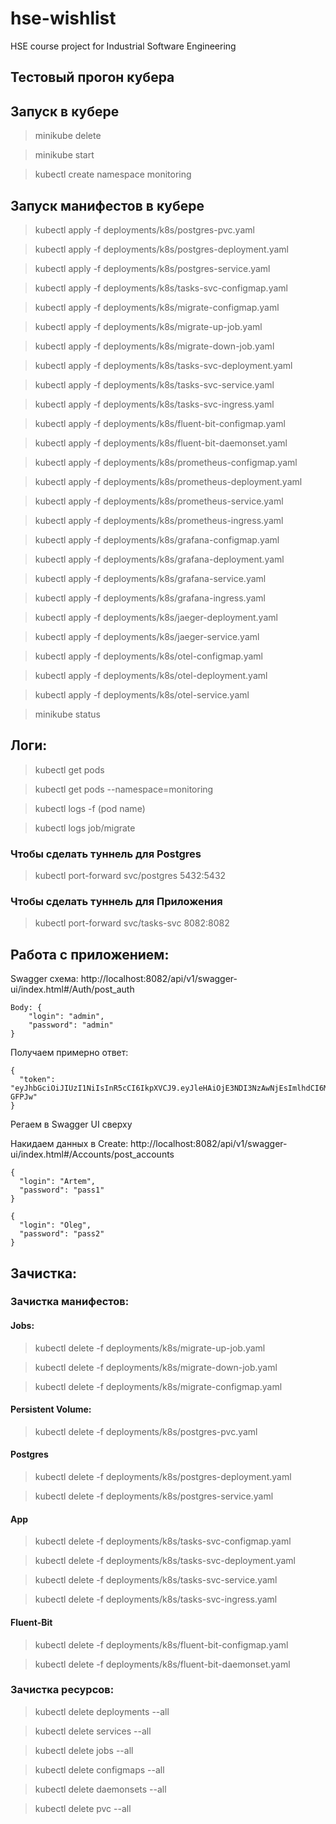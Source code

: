 # hse-wishlist
HSE course project for Industrial Software Engineering



## Тестовый прогон кубера

## Запуск в кубере

> minikube delete

> minikube start

> kubectl create namespace monitoring 

## Запуск манифестов в кубере

> kubectl apply -f deployments/k8s/postgres-pvc.yaml

> kubectl apply -f deployments/k8s/postgres-deployment.yaml

> kubectl apply -f deployments/k8s/postgres-service.yaml

> kubectl apply -f deployments/k8s/tasks-svc-configmap.yaml

> kubectl apply -f deployments/k8s/migrate-configmap.yaml

> kubectl apply -f deployments/k8s/migrate-up-job.yaml

> kubectl apply -f deployments/k8s/migrate-down-job.yaml

> kubectl apply -f deployments/k8s/tasks-svc-deployment.yaml

> kubectl apply -f deployments/k8s/tasks-svc-service.yaml

> kubectl apply -f deployments/k8s/tasks-svc-ingress.yaml

> kubectl apply -f deployments/k8s/fluent-bit-configmap.yaml

> kubectl apply -f deployments/k8s/fluent-bit-daemonset.yaml

> kubectl apply -f deployments/k8s/prometheus-configmap.yaml

> kubectl apply -f deployments/k8s/prometheus-deployment.yaml

> kubectl apply -f deployments/k8s/prometheus-service.yaml

> kubectl apply -f deployments/k8s/prometheus-ingress.yaml

> kubectl apply -f deployments/k8s/grafana-configmap.yaml

> kubectl apply -f deployments/k8s/grafana-deployment.yaml

> kubectl apply -f deployments/k8s/grafana-service.yaml

> kubectl apply -f deployments/k8s/grafana-ingress.yaml

> kubectl apply -f deployments/k8s/jaeger-deployment.yaml

> kubectl apply -f deployments/k8s/jaeger-service.yaml

> kubectl apply -f deployments/k8s/otel-configmap.yaml

> kubectl apply -f deployments/k8s/otel-deployment.yaml

> kubectl apply -f deployments/k8s/otel-service.yaml

> minikube status

## Логи:

> kubectl get pods

> kubectl get pods --namespace=monitoring

> kubectl logs -f (pod name)

> kubectl logs job/migrate

### Чтобы сделать туннель для Postgres
> kubectl port-forward svc/postgres 5432:5432

### Чтобы сделать туннель для Приложения
> kubectl port-forward svc/tasks-svc 8082:8082

## Работа с приложением:

Swagger схема:
http://localhost:8082/api/v1/swagger-ui/index.html#/Auth/post_auth

```
Body: {
    "login": "admin",
    "password": "admin"
}
```

Получаем примерно ответ:
```
{
  "token": "eyJhbGciOiJIUzI1NiIsInR5cCI6IkpXVCJ9.eyJleHAiOjE3NDI3NzAwNjEsImlhdCI6MTc0Mjc2ODI2MSwidXNlcl91dWlkIjoiZDRlM2YzNzctMjMyMC00Mzk1LWFlYmUtNWFhYTQ0M2U3YzM0IiwibG9naW4iOiJhZG1pbiJ9.mgbavbJzM8aVsa4vwTmkIbcP6eYI3fhRdoOSp-GFPJw"
}
```

Регаем в Swagger UI сверху

Накидаем данных в Create:
http://localhost:8082/api/v1/swagger-ui/index.html#/Accounts/post_accounts

```
{
  "login": "Artem",
  "password": "pass1"
}
```

```
{
  "login": "Oleg",
  "password": "pass2"
}
```

## Зачистка:

### Зачистка манифестов:

#### Jobs:
> kubectl delete -f deployments/k8s/migrate-up-job.yaml

> kubectl delete -f deployments/k8s/migrate-down-job.yaml

> kubectl delete -f deployments/k8s/migrate-configmap.yaml

#### Persistent Volume:
> kubectl delete -f deployments/k8s/postgres-pvc.yaml

#### Postgres
> kubectl delete -f deployments/k8s/postgres-deployment.yaml

> kubectl delete -f deployments/k8s/postgres-service.yaml

#### App
> kubectl delete -f deployments/k8s/tasks-svc-configmap.yaml

> kubectl delete -f deployments/k8s/tasks-svc-deployment.yaml

> kubectl delete -f deployments/k8s/tasks-svc-service.yaml

> kubectl delete -f deployments/k8s/tasks-svc-ingress.yaml

#### Fluent-Bit
> kubectl delete -f deployments/k8s/fluent-bit-configmap.yaml

> kubectl delete -f deployments/k8s/fluent-bit-daemonset.yaml

### Зачистка ресурсов:
> kubectl delete deployments --all

> kubectl delete services --all

> kubectl delete jobs --all

> kubectl delete configmaps --all

> kubectl delete daemonsets --all

> kubectl delete pvc --all
